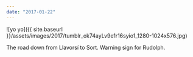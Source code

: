 ```yaml
---
date: "2017-01-22"
---
```


![yo yo]({{ site.baseurl }}/assets/images/2017/tumblr_ok74ayLv9e1r16syio1_1280-1024x576.jpg)

The road down from Llavorsí to Sort. Warning sign for Rudolph.
